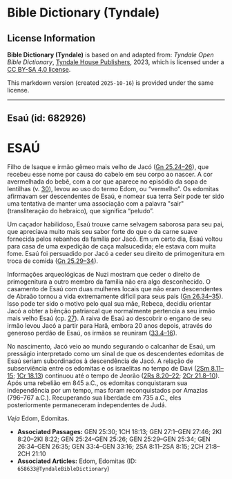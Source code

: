 # Bible Dictionary (Tyndale)

## License Information

**Bible Dictionary (Tyndale)** is based on and adapted from: _Tyndale Open Bible Dictionary_, [Tyndale House Publishers](https://tyndaleopenresources.com/), 2023, which is licensed under a [CC BY-SA 4.0 license](https://creativecommons.org/licenses/by-sa/4.0/legalcode.en).

This markdown version (created `2025-10-16`) is provided under the same license.



--------------------------------

## Esaú (id: 682926)

ESAÚ
====

Filho de Isaque e irmão gêmeo mais velho de Jacó ([Gn 25\.24–26](https://ref.ly/Gen25:24-Gen25:26)), que recebeu esse nome por causa do cabelo em seu corpo ao nascer. A cor avermelhada do bebê, com a cor que aparece no episódio da sopa de lentilhas (v. [30](https://ref.ly/Gen25:30)), levou ao uso do termo Edom, ou “vermelho”. Os edomitas afirmavam ser descendentes de Esaú, e nomear sua terra Seir pode ter sido uma tentativa de manter uma associação com a palavra "sair" (transliteração do hebraico)*,* que significa “peludo”.

Um caçador habilidoso, Esaú trouxe carne selvagem saborosa para seu pai, que apreciava muito mais seu sabor forte do que o da carne suave fornecida pelos rebanhos da família por Jacó. Em um certo dia, Esaú voltou para casa de uma expedição de caça malsucedida; ele estava com muita fome. Esaú foi persuadido por Jacó a ceder seu direito de primogenitura em troca de comida ([Gn 25\.29–34](https://ref.ly/Gen25:29-Gen25:34)).

Informações arqueológicas de Nuzi mostram que ceder o direito de primogenitura a outro membro da família não era algo desconhecido. O casamento de Esaú com duas mulheres locais que não eram descendentes de Abraão tornou a vida extremamente difícil para seus pais ([Gn 26\.34–35](https://ref.ly/Gen26:34-Gen26:35)). Isso pode ter sido o motivo pelo qual sua mãe, Rebeca, decidiu orientar Jacó a obter a bênção patriarcal que normalmente pertencia a seu irmão mais velho Esaú (cp. [27](https://ref.ly/Gen27:1-Gen27:46)). A raiva de Esaú ao descobrir o engano de seu irmão levou Jacó a partir para Harã, embora 20 anos depois, através do generoso perdão de Esaú, os irmãos se reuniram ([33\.4–16](https://ref.ly/Gen33:4-Gen33:16)).

No nascimento, Jacó veio ao mundo segurando o calcanhar de Esaú, um presságio interpretado como um sinal de que os descendentes edomitas de Esaú seriam subordinados à descendência de Jacó. A relação de subserviência entre os edomitas e os israelitas no tempo de Davi ([2Sm 8\.11–15](https://ref.ly/2Sam8:11-2Sam8:15); [1Cr 18\.13](https://ref.ly/1Chr18:13)) continuou até o tempo de Jeorão ([2Rs 8\.20–22](https://ref.ly/2Kgs8:20-2Kgs8:22); [2Cr 21\.8–10](https://ref.ly/2Chr21:8-2Chr21:10)). Após uma rebelião em 845 a.C., os edomitas conquistaram sua independência por um tempo, mas foram reconquistados por Amazias (796–767 a.C.). Recuperando sua liberdade em 735 a.C., eles posteriormente permaneceram independentes de Judá. 

*Veja* Edom, Edomitas.

* **Associated Passages:** GEN 25:30; 1CH 18:13; GEN 27:1–GEN 27:46; 2KI 8:20–2KI 8:22; GEN 25:24–GEN 25:26; GEN 25:29–GEN 25:34; GEN 26:34–GEN 26:35; GEN 33:4–GEN 33:16; 2SA 8:11–2SA 8:15; 2CH 21:8–2CH 21:10
* **Associated Articles:** Edom, Edomitas (ID: `658633@TyndaleBibleDictionary`)

